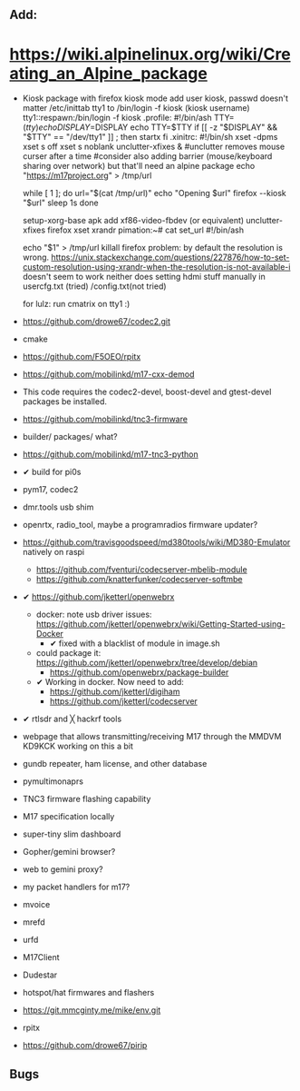 ## Add:
# https://wiki.alpinelinux.org/wiki/Creating_an_Alpine_package
* Kiosk package with firefox kiosk mode
  add user kiosk, passwd doesn't matter
  /etc/inittab tty1 to /bin/login -f kiosk (kiosk username)
    tty1::respawn:/bin/login -f kiosk
  .profile:
    #!/bin/ash
    TTY=$(tty)
    echo DISPLAY=$DISPLAY
    echo TTY=$TTY
    if [[ -z "$DISPLAY" && "$TTY" == "/dev/tty1" ]] ; then
	startx
    fi
  .xinitrc:
    #!/bin/sh
    xset -dpms
    xset s off
    xset s noblank
    unclutter-xfixes &
    #unclutter removes mouse curser after a time
    #consider also adding barrier (mouse/keyboard sharing over network) but that'll need an alpine package
    echo "https://m17project.org" > /tmp/url

    while [ 1 ]; do
	    url="$(cat /tmp/url)"
	    echo "Opening $url"
	    firefox --kiosk "$url"
	    sleep 1s
    done

   setup-xorg-base
   apk add xf86-video-fbdev (or equivalent) unclutter-xfixes firefox xset xrandr
   pimation:~# cat set_url
    #!/bin/ash

    echo "$1" > /tmp/url
    killall firefox
  problem: by default the resolution is wrong.
    https://unix.stackexchange.com/questions/227876/how-to-set-custom-resolution-using-xrandr-when-the-resolution-is-not-available-i
    doesn't seem to work
    neither does setting hdmi stuff manually in usercfg.txt (tried) /config.txt(not tried)

  for lulz: run cmatrix on tty1 :)




  

* https://github.com/drowe67/codec2.git
*  cmake

* https://github.com/F5OEO/rpitx


* https://github.com/mobilinkd/m17-cxx-demod
*  This code requires the codec2-devel, boost-devel and gtest-devel packages be installed.

* https://github.com/mobilinkd/tnc3-firmware
*  builder/ packages/ what?

* https://github.com/mobilinkd/m17-tnc3-python

* ✔ build for pi0s
* pym17, codec2
* dmr.tools usb shim
* openrtx, radio_tool, maybe a programradios firmware updater?

* https://github.com/travisgoodspeed/md380tools/wiki/MD380-Emulator natively on raspi
  * https://github.com/fventuri/codecserver-mbelib-module
  * https://github.com/knatterfunker/codecserver-softmbe

* ✔ https://github.com/jketterl/openwebrx
	* docker: note usb driver issues: https://github.com/jketterl/openwebrx/wiki/Getting-Started-using-Docker
	  * ✔ fixed with a blacklist of module in image.sh
	* could package it: https://github.com/jketterl/openwebrx/tree/develop/debian
	  * https://github.com/openwebrx/package-builder
	* ✔ Working in docker. Now need to add:
	  * https://github.com/jketterl/digiham
	  * https://github.com/jketterl/codecserver

* ✔ rtlsdr and ╳ hackrf tools
* webpage that allows transmitting/receiving M17 through the MMDVM
  KD9KCK working on this a bit 
* gundb repeater, ham license, and other database
* pymultimonaprs
* TNC3 firmware flashing capability
* M17 specification locally
* super-tiny slim dashboard
* Gopher/gemini browser?
* web to gemini proxy?

* my packet handlers for m17?

* mvoice
* mrefd
* urfd
* M17Client
* Dudestar
* hotspot/hat firmwares and flashers
* https://git.mmcginty.me/mike/env.git


* rpitx
* https://github.com/drowe67/pirip

## Bugs

